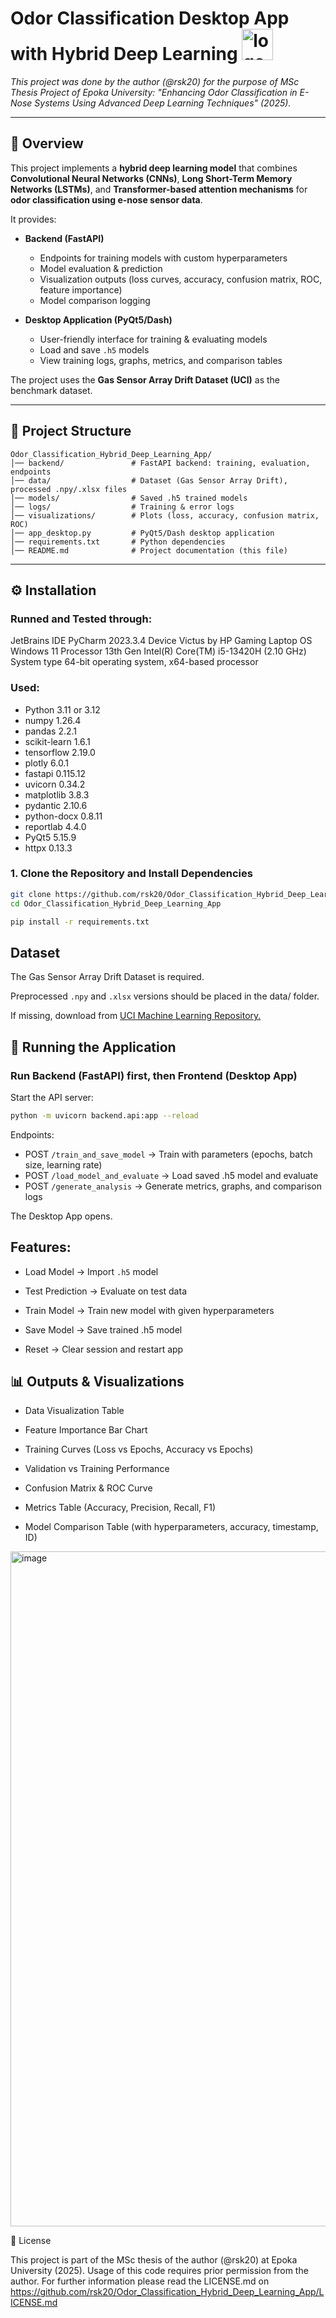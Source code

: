 # Odor Classification Desktop App with Hybrid Deep Learning  <img width="50" height="50" alt="logo_odor_app" src="https://github.com/user-attachments/assets/66d5dd24-451d-4319-a621-bf548b85c7b3" />


_This project was done by the author (@rsk20) for the purpose of MSc Thesis Project of Epoka University: "Enhancing Odor Classification in E-Nose Systems Using Advanced Deep Learning Techniques" (2025)._

---

## 📖 Overview

This project implements a **hybrid deep learning model** that combines **Convolutional Neural Networks (CNNs)**, **Long Short-Term Memory Networks (LSTMs)**, and **Transformer-based attention mechanisms** for **odor classification using e-nose sensor data**.  



It provides:

- **Backend (FastAPI)**  
  - Endpoints for training models with custom hyperparameters  
  - Model evaluation & prediction  
  - Visualization outputs (loss curves, accuracy, confusion matrix, ROC, feature importance)  
  - Model comparison logging  

- **Desktop Application (PyQt5/Dash)**  
  - User-friendly interface for training & evaluating models  
  - Load and save `.h5` models  
  - View training logs, graphs, metrics, and comparison tables  

The project uses the **Gas Sensor Array Drift Dataset (UCI)** as the benchmark dataset.

---

## 📂 Project Structure
```
Odor_Classification_Hybrid_Deep_Learning_App/
│── backend/               # FastAPI backend: training, evaluation, endpoints
│── data/                  # Dataset (Gas Sensor Array Drift), processed .npy/.xlsx files
│── models/                # Saved .h5 trained models
│── logs/                  # Training & error logs
│── visualizations/        # Plots (loss, accuracy, confusion matrix, ROC)
│── app_desktop.py         # PyQt5/Dash desktop application
│── requirements.txt       # Python dependencies
│── README.md              # Project documentation (this file)
```

---

## ⚙️ Installation

### Runned and Tested through:

JetBrains IDE PyCharm 2023.3.4
Device Victus by HP Gaming Laptop
OS Windows 11
Processor	13th Gen Intel(R) Core(TM) i5-13420H (2.10 GHz)
System type	64-bit operating system, x64-based processor


### Used: 
- Python 3.11 or 3.12
- numpy 1.26.4
- pandas 2.2.1
- scikit-learn 1.6.1
- tensorflow 2.19.0
- plotly 6.0.1
- fastapi 0.115.12
- uvicorn 0.34.2
- matplotlib 3.8.3
- pydantic 2.10.6
- python-docx 0.8.11
- reportlab 4.4.0
- PyQt5 5.15.9
- httpx  0.13.3


### 1. Clone the Repository and Install Dependencies
```bash
git clone https://github.com/rsk20/Odor_Classification_Hybrid_Deep_Learning_App.git
cd Odor_Classification_Hybrid_Deep_Learning_App

pip install -r requirements.txt

```

## Dataset

The Gas Sensor Array Drift Dataset is required.

Preprocessed `.npy` and `.xlsx` versions should be placed in the data/ folder.

If missing, download from [UCI Machine Learning Repository.](https://archive.ics.uci.edu/ml/datasets/Gas+sensor+array+drift+dataset)

## 🚀 Running the Application
### Run Backend (FastAPI) first, then Frontend (Desktop App)

Start the API server:
```bash
python -m uvicorn backend.api:app --reload
```
Endpoints:
- POST `/train_and_save_model` → Train with parameters (epochs, batch size, learning rate)
- POST `/load_model_and_evaluate` → Load saved .h5 model and evaluate
- POST `/generate_analysis` → Generate metrics, graphs, and comparison logs

The Desktop App opens.

## Features:

- Load Model → Import `.h5` model

- Test Prediction → Evaluate on test data

- Train Model → Train new model with given hyperparameters

- Save Model → Save trained .h5 model

- Reset → Clear session and restart app

## 📊 Outputs & Visualizations

- Data Visualization Table

- Feature Importance Bar Chart

- Training Curves (Loss vs Epochs, Accuracy vs Epochs)

- Validation vs Training Performance

- Confusion Matrix & ROC Curve

- Metrics Table (Accuracy, Precision, Recall, F1)

- Model Comparison Table (with hyperparameters, accuracy, timestamp, ID)

<img width="2048" height="1080" alt="image" src="https://github.com/user-attachments/assets/d6b0ae5a-9c82-438c-b516-ad32840e64ff" />

📜 License 

This project is part of the MSc thesis of the author (@rsk20) at Epoka University (2025).
Usage of this code requires prior permission from the author.
For further information please read the LICENSE.md on https://github.com/rsk20/Odor_Classification_Hybrid_Deep_Learning_App/LICENSE.md
